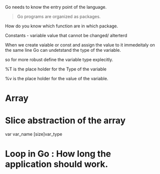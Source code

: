 Go needs to know the entry point of the language. 


> Go programs are organized as packages.

How do you know which function are in which package. 


Constants - variable value that cannot be changed/ alterterd

When we create vaiable or const and assign the value to it immedeitaly on the same line Go can undetstand the type of the variable. 

so for more robust 
define the variable type explecitly. 


%T is the place holder for the Type of the variable

%v is the place holder for the value of the variable. 

# Array
# Slice abstraction of the array
var var_name [size]var_type

# Loop in Go : How long the application should work. 

